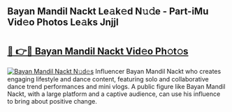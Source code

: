 ## Bayan Mandil Nackt Le𝚊k𝚎d N𝚞𝚍e - Part-iMu Vid𝚎o Photos Le𝚊ks JnjjI

# <h2><a href="http://fb4qi4l.evod.top/?m=Bayan+Mandil+Nackt">🔗 👉🔴 Bayan Mandil Nackt Vid𝚎o Ph𝚘t𝚘s</a></h2>

[![Bayan Mandil Nackt N𝚞d𝚎s](https://i.imgur.com/8V9OHl7.gif)](http://fb4qi4l.evod.top/?m=Bayan+Mandil+Nackt)
Influencer Bayan Mandil Nackt who creates engaging lifestyle and dance content, featuring solo and collaborative dance trend performances and mini vlogs. A public figure like Bayan Mandil Nackt, with a large platform and a captive audience, can use his influence to bring about positive change. 
